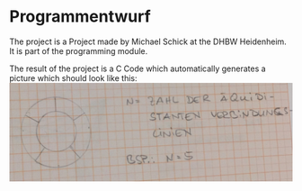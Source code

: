 # Programmentwurf
The project is a Project made by Michael Schick at the DHBW Heidenheim. <br>
It is part of the programming module.

The result of the project is a C Code which automatically generates a picture which should look like this:
![Alt text](Vorlage.jpg?raw=true "Aufgabenbild")

